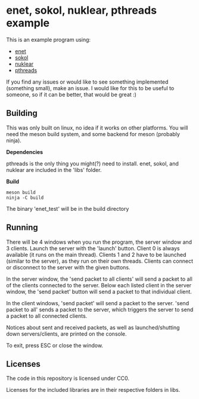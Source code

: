 # enet, sokol, nuklear, pthreads example

This is an example program using:

- [enet](https://github.com/lsalzman/enet)
- [sokol](https://github.com/floooh/sokol)
- [nuklear](https://github.com/Immediate-Mode-UI/Nuklear)
- [pthreads](https://en.wikipedia.org/wiki/Pthreads)

If you find any issues or would like to see something implemented (something small),
make an issue. I would like for this to be useful to someone, so if it can be better,
that would be great :)


## Building

This was only built on linux, no idea if it works on other platforms.
You will need the meson build system, and some backend for meson (probably ninja).


**Dependencies**

pthreads is the only thing you might(?) need to install.
enet, sokol, and nuklear are included in the 'libs' folder.


**Build**

```
meson build
ninja -C build
```

The binary 'enet_test' will be in the build directory


## Running

There will be 4 windows when you run the program, the server window and 3 clients.
Launch the server with the 'launch' button.
Client 0 is always available (it runs on the main thread).
Clients 1 and 2 have to be launched (similar to the server), as they run on their
own threads.
Clients can connect or disconnect to the server with the given buttons.

In the server window, the 'send packet to all clients' will send a packet to all
of the clients connected to the server.
Below each listed client in the server window, the 'send packet' button will send
a packet to that individual client.

In the client windows, 'send packet' will send a packet to the server.
'send packet to all' sends a packet to the server, which triggers the server to
send a packet to all connected clients.

Notices about sent and received packets, as well as launched/shutting down
servers/clients, are printed on the console.

To exit, press ESC or close the window.


## Licenses

The code in this repository is licensed under CC0.

Licenses for the included libraries are in their respective folders in libs.
